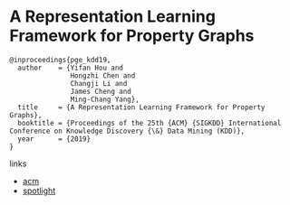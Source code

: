 # A Representation Learning Framework for Property Graphs

```
@inproceedings{pge_kdd19,
  author    = {Yifan Hou and
               Hongzhi Chen and
               Changji Li and
               James Cheng and
               Ming-Chang Yang},
  title     = {A Representation Learning Framework for Property Graphs},
  booktitle = {Proceedings of the 25th {ACM} {SIGKDD} International Conference on Knowledge Discovery {\&} Data Mining (KDD)},
  year      = {2019}
}
```

links
- [acm](https://dl.acm.org/authorize?N688335)
- [spotlight](https://www.youtube.com/watch?v=S8wxl5yIt_c)
